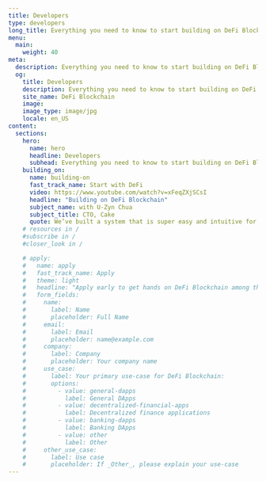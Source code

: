 ```yaml
---
title: Developers
type: developers
long_title: Everything you need to know to start building on DeFi Blockchain.
menu:
  main:
    weight: 40
meta:
  description: Everything you need to know to start building on DeFi Blockchain.
  og:
    title: Developers
    description: Everything you need to know to start building on DeFi Blockchain.
    site_name: DeFi Blockchain
    image: 
    image_type: image/jpg
    locale: en_US
content:
  sections:
    hero:
      name: hero
      headline: Developers
      subhead: Everything you need to know to start building on DeFi Blockchain.
    building_on:
      name: building-on
      fast_track_name: Start with DeFi
      video: https://www.youtube.com/watch?v=xFeqZXjSCsI
      headline: "Building on DeFi Blockchain"
      subject_name: with U-Zyn Chua
      subject_title: CTO, Cake
      quote: We’ve built a system that is super easy and intuitive for new developers. I’ll show you how you can start building with DFI.
    # resources in /
    #subscribe in /
    #closer_look in /

    # apply:
    #   name: apply
    #   fast_track_name: Apply
    #   theme: light
    #   headline: "Apply early to get hands on DeFi Blockchain among the first:"
    #   form_fields:
    #     name:
    #       label: Name
    #       placeholder: Full Name
    #     email:
    #       label: Email
    #       placeholder: name@example.com
    #     company:
    #       label: Company
    #       placeholder: Your company name
    #     use_case:
    #       label: Your primary use-case for DeFi Blockchain:
    #       options:
    #         - value: general-dapps
    #           label: General DApps
    #         - value: decentralized-financial-apps
    #           label: Decentralized finance applications
    #         - value: banking-dapps
    #           label: Banking DApps
    #         - value: other
    #           label: Other
    #     other_use_case:
    #       label: Use case
    #       placeholder: If _Other_, please explain your use-case
---
```

